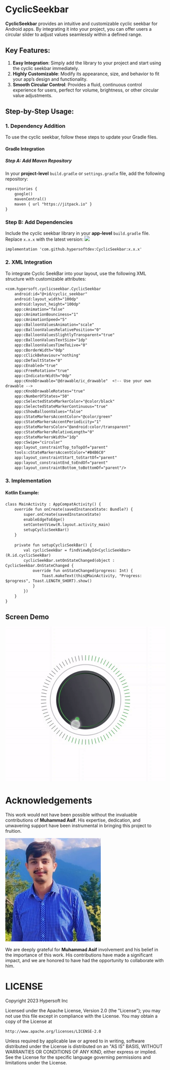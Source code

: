 # CyclicSeekbar
**CyclicSeekbar** provides an intuitive and customizable cyclic seekbar for Android apps. By integrating it into your project, you can offer users a circular slider to adjust values seamlessly within a defined range.

## Key Features:
1. **Easy Integration**: Simply add the library to your project and start using the cyclic seekbar immediately.
2. **Highly Customizable**: Modify its appearance, size, and behavior to fit your app’s design and functionality.
3. **Smooth Circular Control**: Provides a fluid, continuous control experience for users, perfect for volume, brightness, or other circular value adjustments.


## Step-by-Step Usage:

### 1. Dependency Addition

To use the cyclic seekbar, follow these steps to update your Gradle files.

#### Gradle Integration

##### Step A: Add Maven Repository
In your **project-level** `build.gradle` or `settings.gradle` file, add the following repository:

```
repositories {
    google()
    mavenCentral()
    maven { url "https://jitpack.io" }
}
```

### Step B: Add Dependencies

Include the cyclic seekbar library in your **app-level** `build.gradle` file. Replace `x.x.x` with the latest version: [![](https://jitpack.io/v/hypersoftdev/CyclicSeekbar.svg)](https://jitpack.io/#hypersoftdev/CyclicSeekbar)

```
implementation 'com.github.hypersoftdev:CyclicSeekbar:x.x.x'
```

### 2. XML Integration

To integrate Cyclic SeekBar into your layout, use the following XML structure with customizable attributes:

```
<com.hypersoft.cyclicseekbar.CyclicSeekbar
    android:id="@+id/cyclic_seekbar"
    android:layout_width="100dp"
    android:layout_height="100dp"
    app:cAnimation="false"
    app:cAnimationBounciness="1"
    app:cAnimationSpeed="5"
    app:cBalloonValuesAnimation="scale"
    app:cBalloonValuesRelativePosition="0"
    app:cBalloonValuesSlightlyTransparent="true"
    app:cBalloonValuesTextSize="1dp"
    app:cBalloonValuesTimeToLive="0"
    app:cBorderWidth="0dp"
    app:cClickBehaviour="nothing"
    app:cDefaultState="0"
    app:cEnabled="true"
    app:cFreeRotation="true"
    app:cIndicatorWidth="0dp"
    app:cKnobDrawable="@drawable/ic_drawable"  <!-- Use your own drawable -->
    app:cKnobDrawableRotates="true"
    app:cNumberOfStates="50"
    app:cSelectedStateMarkerColor="@color/black"
    app:cSelectedStateMarkerContinuous="true"
    app:cShowBalloonValues="false"
    app:cStateMarkersAccentColor="@color/green"
    app:cStateMarkersAccentPeriodicity="1"
    app:cStateMarkersColor="@android:color/transparent"
    app:cStateMarkersRelativeLength="0"
    app:cStateMarkersWidth="1dp"
    app:cSwipe="circular"
    app:layout_constraintTop_toTopOf="parent"
    tools:cStateMarkersAccentColor="#B4B6C0"
    app:layout_constraintStart_toStartOf="parent"
    app:layout_constraintEnd_toEndOf="parent"
    app:layout_constraintBottom_toBottomOf="parent"/>
```


### 3. Implementation

#### Kotlin Example:

```
class MainActivity : AppCompatActivity() {
    override fun onCreate(savedInstanceState: Bundle?) {
        super.onCreate(savedInstanceState)
        enableEdgeToEdge()
        setContentView(R.layout.activity_main)
        setupCyclicSeekBar()
    }

    private fun setupCyclicSeekBar() {
        val cyclicSeekBar = findViewById<CyclicSeekBar>(R.id.cyclicSeekBar)
        cyclicSeekBar.setOnStateChanged(object : CyclicSeekbar.OnStateChanged {
            override fun onStateChanged(progress: Int) {
                Toast.makeText(this@MainActivity, "Progress: $progress", Toast.LENGTH_SHORT).show()
            }
        })
    }
}
```

## Screen Demo

![Demo](https://github.com/hypersoftdev/CyclicSeekbar/blob/master/screens/screen1.gif?raw=true)

# Acknowledgements

This work would not have been possible without the invaluable contributions of **Muhammad Asif**. His expertise, dedication, and unwavering support have been instrumental in bringing this project to fruition.

![Profile](https://github.com/hypersoftdev/CyclicSeekbar/blob/master/screens/profile_image.jpg?raw=true)

We are deeply grateful for **Muhammad Asif** involvement and his belief in the importance of this work. His contributions have made a significant impact, and we are honored to have had the opportunity to collaborate with him.

# LICENSE

Copyright 2023 Hypersoft Inc

Licensed under the Apache License, Version 2.0 (the "License");
you may not use this file except in compliance with the License.
You may obtain a copy of the License at

    http://www.apache.org/licenses/LICENSE-2.0

Unless required by applicable law or agreed to in writing, software
distributed under the License is distributed on an "AS IS" BASIS,
WITHOUT WARRANTIES OR CONDITIONS OF ANY KIND, either express or implied.
See the License for the specific language governing permissions and
limitations under the License.
